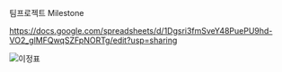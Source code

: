 팀프로젝트 Milestone

https://docs.google.com/spreadsheets/d/1Dgsri3fmSveY48PuePU9hd-VO2_glMFQwqSZFpNORTg/edit?usp=sharing

![이정표](./Sources/국문_workflow2.PNG)
